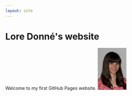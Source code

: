 ```yaml
---
layout: site
---
```

# Lore Donné's website
Welcome to my first GitHub Pages website.
![Link to picture](images/foto.jpg)
